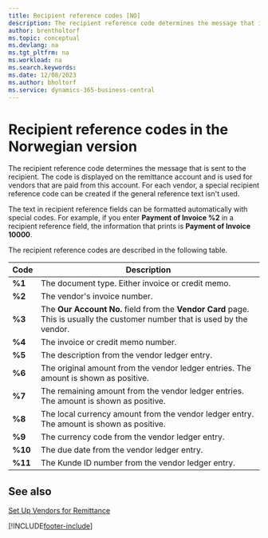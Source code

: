 ```yaml
---
title: Recipient reference codes [NO]
description: The recipient reference code determines the message that is sent to the recipient and is displayed on the remittance account.
author: brentholtorf
ms.topic: conceptual
ms.devlang: na
ms.tgt_pltfrm: na
ms.workload: na
ms.search.keywords:
ms.date: 12/08/2023
ms.author: bholtorf
ms.service: dynamics-365-business-central
---
```

# Recipient reference codes in the Norwegian version

The recipient reference code determines the message that is sent to the recipient. The code is displayed on the remittance account and is used for vendors that are paid from this account. For each vendor, a special recipient reference code can be created if the general reference text isn't used.  

The text in recipient reference fields can be formatted automatically with special codes. For example, if you enter **Payment of Invoice %2** in a recipient reference field, the information that prints is **Payment of Invoice 10000**.  

The recipient reference codes are described in the following table.  

|**Code**|Description|  
|--------------|---------------------------------------|  
|**%1**|The document type. Either invoice or credit memo.|  
|**%2**|The vendor's invoice number.|  
|**%3**|The **Our Account No.** field from the **Vendor Card** page. This is usually the customer number that is used by the vendor.|  
|**%4**|The invoice or credit memo number.|  
|**%5**|The description from the vendor ledger entry.|  
|**%6**|The original amount from the vendor ledger entries. The amount is shown as positive.|  
|**%7**|The remaining amount from the vendor ledger entries. The amount is shown as positive.|  
|**%8**|The local currency amount from the vendor ledger entry. The amount is shown as positive.|  
|**%9**|The currency code from the vendor ledger entry.|  
|**%10**|The due date from the vendor ledger entry.|  
|**%11**|The Kunde ID number from the vendor ledger entry.|  

## See also  
 [Set Up Vendors for Remittance](how-to-set-up-vendors-for-remittance.md)


[!INCLUDE[footer-include](../../includes/footer-banner.md)]